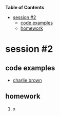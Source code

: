 <!-- START doctoc generated TOC please keep comment here to allow auto update -->
<!-- DON'T EDIT THIS SECTION, INSTEAD RE-RUN doctoc TO UPDATE -->
**Table of Contents**

- [session #2](#session-#2)
  - [code examples](#code-examples)
  - [homework](#homework)

<!-- END doctoc generated TOC please keep comment here to allow auto update -->

# session #2

## code examples
- [charlie brown](./code/s003_charlie_brown/s003_charlie_brown.pde)

## homework
1. x
